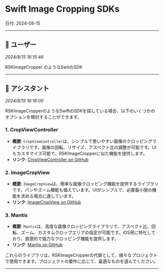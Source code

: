 # Swift Image Cropping SDKs

日付: 2024-08-15

---

## 👤 ユーザー
*2024/8/15 16:15:46*

RSKImageCropper のようなSwitのSDK

---

## 🤖 アシスタント
*2024/8/15 16:16:00*

RSKImageCropperのようなSwiftのSDKを探している場合、以下のいくつかのオプションを検討することができます。

### 1. **CropViewController**
   - **概要**: `CropViewController`は、シンプルで使いやすい画像のクロッピングライブラリです。画像の回転、リサイズ、アスペクト比の調整が可能です。UIもカスタマイズ可能で、RSKImageCropperに似た機能を提供します。
   - **リンク**: [CropViewController on GitHub](https://github.com/TimOliver/TOCropViewController)

### 2. **ImageCropView**
   - **概要**: `ImageCropView`は、簡単な画像クロッピング機能を提供するライブラリです。パンやズーム機能も備えています。UIがシンプルで、必要最小限の機能を求める場合に適しています。
   - **リンク**: [ImageCropView on GitHub](https://github.com/forkingdog/FDPhotoCrop)

### 3. **Mantis**
   - **概要**: `Mantis`は、高度な画像クロッピングライブラリで、アスペクト比、回転、ズーム、カスタムクロップエリアの指定が可能です。iOS用に特化しており、直感的で強力なクロッピング機能を提供します。
   - **リンク**: [Mantis on GitHub](https://github.com/guoyingtao/Mantis)

これらのライブラリは、RSKImageCropperの代替として、様々なプロジェクトで使用できます。プロジェクトの要件に応じて、最適なものを選んでください。

---
